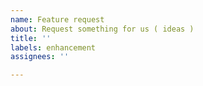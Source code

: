 ```yaml
---
name: Feature request
about: Request something for us ( ideas )
title: ''
labels: enhancement
assignees: ''

---
```



